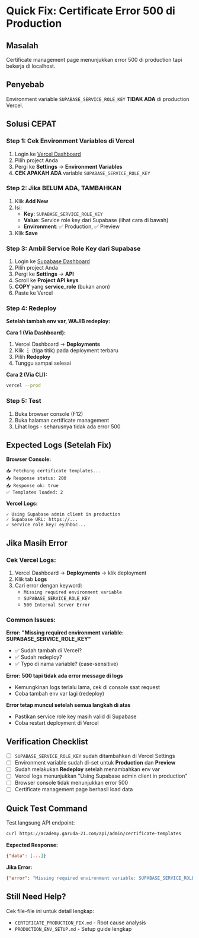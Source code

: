 # Quick Fix: Certificate Error 500 di Production

## Masalah
Certificate management page menunjukkan error 500 di production tapi bekerja di localhost.

## Penyebab
Environment variable `SUPABASE_SERVICE_ROLE_KEY` **TIDAK ADA** di production Vercel.

## Solusi CEPAT

### Step 1: Cek Environment Variables di Vercel

1. Login ke [Vercel Dashboard](https://vercel.com)
2. Pilih project Anda
3. Pergi ke **Settings** → **Environment Variables**
4. **CEK APAKAH ADA** variable `SUPABASE_SERVICE_ROLE_KEY`

### Step 2: Jika BELUM ADA, TAMBAHKAN

1. Klik **Add New**
2. Isi:
   - **Key**: `SUPABASE_SERVICE_ROLE_KEY`
   - **Value**: Service role key dari Supabase (lihat cara di bawah)
   - **Environment**: ✅ Production, ✅ Preview
3. Klik **Save**

### Step 3: Ambil Service Role Key dari Supabase

1. Login ke [Supabase Dashboard](https://app.supabase.com)
2. Pilih project Anda
3. Pergi ke **Settings** → **API**
4. Scroll ke **Project API keys**
5. **COPY** yang **service_role** (bukan anon)
6. Paste ke Vercel

### Step 4: Redeploy

**Setelah tambah env var, WAJIB redeploy:**

**Cara 1 (Via Dashboard):**
1. Vercel Dashboard → **Deployments**
2. Klik **⋮** (tiga titik) pada deployment terbaru
3. Pilih **Redeploy**
4. Tunggu sampai selesai

**Cara 2 (Via CLI):**
```bash
vercel --prod
```

### Step 5: Test

1. Buka browser console (F12)
2. Buka halaman certificate management
3. Lihat logs - seharusnya tidak ada error 500

## Expected Logs (Setelah Fix)

**Browser Console:**
```
📥 Fetching certificate templates...
📥 Response status: 200
📥 Response ok: true
✅ Templates loaded: 2
```

**Vercel Logs:**
```
✓ Using Supabase admin client in production
✓ Supabase URL: https://...
✓ Service role key: eyJhbGc...
```

## Jika Masih Error

### Cek Vercel Logs:

1. Vercel Dashboard → **Deployments** → klik deployment
2. Klik tab **Logs**
3. Cari error dengan keyword:
   - `Missing required environment variable`
   - `SUPABASE_SERVICE_ROLE_KEY`
   - `500 Internal Server Error`

### Common Issues:

**Error: "Missing required environment variable: SUPABASE_SERVICE_ROLE_KEY"**
- ✅ Sudah tambah di Vercel?
- ✅ Sudah redeploy?
- ✅ Typo di nama variable? (case-sensitive)

**Error: 500 tapi tidak ada error message di logs**
- Kemungkinan logs terlalu lama, cek di console saat request
- Coba tambah env var lagi (redeploy)

**Error tetap muncul setelah semua langkah di atas**
- Pastikan service role key masih valid di Supabase
- Coba restart deployment di Vercel

## Verification Checklist

- [ ] `SUPABASE_SERVICE_ROLE_KEY` sudah ditambahkan di Vercel Settings
- [ ] Environment variable sudah di-set untuk **Production** dan **Preview**
- [ ] Sudah melakukan **Redeploy** setelah menambahkan env var
- [ ] Vercel logs menunjukkan "Using Supabase admin client in production"
- [ ] Browser console tidak menunjukkan error 500
- [ ] Certificate management page berhasil load data

## Quick Test Command

Test langsung API endpoint:
```bash
curl https://academy.garuda-21.com/api/admin/certificate-templates
```

**Expected Response:**
```json
{"data": [...]}
```

**Jika Error:**
```json
{"error": "Missing required environment variable: SUPABASE_SERVICE_ROLE_KEY"}
```

## Still Need Help?

Cek file-file ini untuk detail lengkap:
- `CERTIFICATE_PRODUCTION_FIX.md` - Root cause analysis
- `PRODUCTION_ENV_SETUP.md` - Setup guide lengkap
